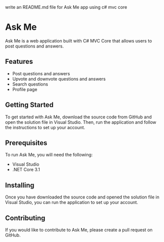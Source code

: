 write an README.md file for Ask Me app using c# mvc core

# Ask Me

Ask Me is a web application built with C# MVC Core that allows users to post questions and answers. 

## Features

* Post questions and answers 
* Upvote and downvote questions and answers 
* Search questions 
* Profile page

## Getting Started

To get started with Ask Me, download the source code from GitHub and open the solution file in Visual Studio. Then, run the application and follow the instructions to set up your account. 

## Prerequisites

To run Ask Me, you will need the following: 

* Visual Studio 
* .NET Core 3.1 

## Installing

Once you have downloaded the source code and opened the solution file in Visual Studio, you can run the application to set up your account. 

## Contributing

If you would like to contribute to Ask Me, please create a pull request on GitHub. 

